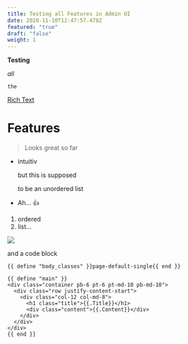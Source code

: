 ```yaml
---
title: Testing all Features in Admin UI
date: 2020-11-10T12:47:57.478Z
featured: "true"
draft: "false"
weight: 1
---
```

**Testing**

*all*

`the`

[Rich Text](https://en.wikipedia.org/wiki/Rich_Text_Format)

# Features

> Looks great so far

* intuitiv

  but this is supposed

  to be an unordered list
* Ah... 👍

1. ordered
2. list...

![](/images/solar_orbiter_artist_impression_20190916_1_0.jpg)

and a code block

```
{{ define "body_classes" }}page-default-single{{ end }}

{{ define "main" }}
<div class="container pb-6 pt-6 pt-md-10 pb-md-10">
  <div class="row justify-content-start">
    <div class="col-12 col-md-8">
      <h1 class="title">{{.Title}}</h1>
      <div class="content">{{.Content}}</div>
    </div>
  </div>
</div>
{{ end }}
```